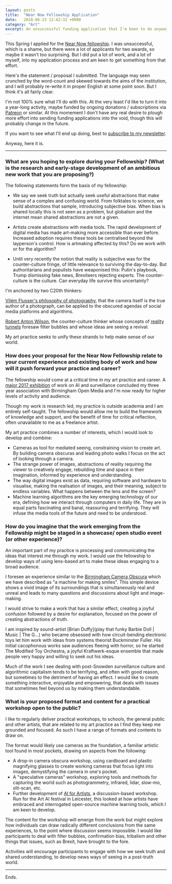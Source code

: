 ```yaml
---
layout: posts
title:  "Near Now Fellowship Application"
date:   2018-06-23 12:42:32 +0000
category: "Art"
excerpt: An unsuccessful funding application that I'm keen to do anyway on my own terms. 
---
```


This Spring I applied for the [Near Now fellowship](https://nearnow.org.uk/fellowship). I was unsuccessful, which is a shame, but there were a lot of applicants for two awards, so maybe it wasn't too surprising. But I did put a lot of work, and a lot of myself, into my application process and am keen to get something from that effort. 

Here's the statement / proposal I submitted. The language may seen crunched by the word-count and skewed towards the aims of the institution, and I will probably re-write it in proper English at some point soon. But I think it's all fairly clear.

I'm not 100% sure what I'll do with this. At the very least I'd like to turn it into a year-long activity, maybe funded by ongoing donations / subscriptions via [Patreon](http://patreon.com) or similar. At this momement I don't have any real desire to plough more effort into sending funding applications into the void, though this will probably change in the future. 

If you want to see what I'll end up doing, best to [subscribe to my newsletter](https://tinyletter.com/peteashton). 

Anyway, here it is. 

***


###  What are you hoping to explore during your Fellowship? (What is the research and early-stage development of an ambitious new work that you are proposing?)

The following statements form the basis of my fellowship:

- We say we seek truth but actually seek useful abstractions that make sense of a complex and confusing world. From folktales to science, we build abstractions that sample, introducing subjective bias. When bias is shared locally this is not seen as a problem, but globalism and the internet mean shared abstractions are not a given.

- Artists create abstractions with media tools. The rapid development of digital media has made art-making more accessible than ever before. Increased adoption requires these tools be centralised beyond the layperson's control. How is artmaking affected by this? Do we work with or for the algorithm?

- Until very recently the notion that reality is subjective was for the counter-culture fringe, of little relevance to surviving the day-to-day. But authoritarians and populists have weaponised this: Putin's playbook, Trump dismissing fake news, Brexiteers rejecting experts. The counter-culture is the culture. Can everyday life survive this uncertainty?

I'm anchored by two C20th thinkers:

[Vilém Flusser's philosophy of photography](https://en.wikipedia.org/wiki/Vilém_Flusser), that the camera itself is the true author of a photograph, can be applied to the obscured agendas of social media platforms and algorithms.

[Robert Anton Wilson](https://en.wikipedia.org/wiki/Robert_Anton_Wilson), the counter-culture thinker whose concepts of [reality tunnels](https://en.wikipedia.org/wiki/Reality_tunnel) foresaw filter bubbles and whose ideas are seeing a revival.

My art practice seeks to unify these strands to help make sense of our world.

### How does your proposal for the Near Now Fellowship relate to your current experience and existing body of work and how will it push forward your practice and career?

The fellowship would come at a critical time in my art practice and career. A [major 2017 exhibition](http://instructionsforhumans.com) of work on AI and surveillance concluded my three year association with Birmingham Open Media and I'm now ready for higher levels of activity and audience. 

Though my work is research led, my practice is outside academia and I am entirely self-taught. The fellowship would allow me to build the framework of knowledge and support, and the benefit of time for critical reflection, often unavailable to me as a freelance artist. 

My art practice combines a number of interests, which I would look to develop and combine:

- Cameras as tool for mediated seeing, constraining vision to create art. By building camera obscuras and leading photo walks I focus on the act of looking through a camera.
- The strange power of images, abstractions of reality requiring the viewer to creatively engage, rebuilding time and space in their imagination, informed by experience and understanding.
- The way digital images exist as data, requiring software and hardware to visualise, making the realisation of images, and their meaning, subject to endless variables. What happens between the lens and the screen? 
- Machine learning algorithms are the key emerging technology of our era, defining how we interact through computers in daily life. They are in equal parts fascinating and banal, reassuring and terrifying. They will infuse the media tools of the future and need to be understood.

### How do you imagine that the work emerging from the Fellowship might be staged in a showcase/ open studio event (or other experience)?

An important part of my practice is processing and communicating the ideas that interest me through my work. I would use the fellowship to develop ways of using lens-based art to make these ideas engaging to a broad audience.

I foresee an experience similar to the [Birmingham Camera Obscura](http://bhamobscura.com) which we have described as "a machine for making smiles". This simple device shows a vivid image of its surroundings that is simultaneously real and unreal and leads to many questions and discussions about light and image-making.

I would strive to make a work that has a similar effect, creating a joyful confusion followed by a desire for explanation, focused on the power of creating abstractions of truth.

I am inspired by sound-artist [Brian Duffy](play that funky Barbie Doll | Music | The G…) who became obsessed with how circuit-bending electronic toys let him work with ideas from systems theorist Buckminster Fuller. His initial cacophonous works saw audiences fleeing with horror, so he started The Modified Toy Orchestra, a joyful Kraftwerk-esque ensemble that made people very happy and willing to seek out his ideas.

Much of the work I see dealing with post-Snowden surveillance culture and algorithmic capitalism tends to be terrifying, and often with good reason, but sometimes to the detriment of having an effect. I would like to create something interactive, enjoyable and empowering, that deals with issues that sometimes feel beyond us by making them understandable.

### What is your proposed format and content for a practical workshop open to the public?

I like to regularly deliver practical workshops, to schools, the general public and other artists, that are related to my art practice as I find they keep me grounded and focused. As such I have a range of formats and contents to draw on.

The format would likely use cameras as the foundation, a familiar artistic tool found in most pockets, drawing on aspects from the following:

- A drop-in camera obscura workshop, using cardboard and plastic magnifying glasses to create working cameras that focus light into images, demystifying the camera in one's pocket.
- A "speculative cameras" workshop, exploring tools and methods for capturing the world such as photogrammetry, infrared, lidar, slow-mo, slit-scan, etc.
- Further development of [AI for Artists](http://peteashton.com/ai/), a discussion-based workshop. Run for the Art AI festival in Leicester, this looked at how artists have embraced and interrogated open-source machine learning tools, which I am keen to develop.

The content for the workshop will emerge from the work but might explore how individuals can draw radically different conclusions from the same experiences, to the point where discussion seems impossible. I would like participants to deal with filter bubbles, confirmation bias, tribalism and other things that issues, such as Brexit, have brought to the fore.

Activities will encourage participants to engage with how we seek truth and shared understanding, to develop news ways of seeing in a post-truth world.

***

Ends. 